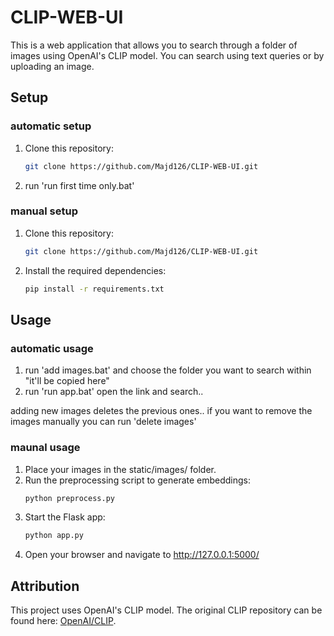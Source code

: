 # CLIP-WEB-UI

This is a web application that allows you to search through a folder of images using OpenAI's CLIP model. You can search using text queries or by uploading an image.

## Setup

### automatic setup

1. Clone this repository:
   ```bash
   git clone https://github.com/Majd126/CLIP-WEB-UI.git
2. run 'run first time only.bat'

### manual setup
1. Clone this repository:
   ```bash
   git clone https://github.com/Majd126/CLIP-WEB-UI.git
2. Install the required dependencies:
   ```bash
   pip install -r requirements.txt

## Usage

### automatic usage

1. run 'add images.bat' and choose the folder you want to search within "it'll be copied here"
2. run 'run app.bat' open the link and search..

adding new images deletes the previous ones.. if you want to remove the images manually you can run 'delete images'


### maunal usage
1. Place your images in the static/images/ folder.
2. Run the preprocessing script to generate embeddings:
   ```bash
   python preprocess.py
3. Start the Flask app:
   ```bash
   python app.py
4. Open your browser and navigate to http://127.0.0.1:5000/

## Attribution
This project uses OpenAI's CLIP model. The original CLIP repository can be found here: [OpenAI/CLIP](https://github.com/openai/CLIP).

